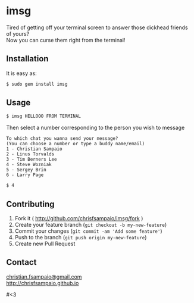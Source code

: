 # imsg

Tired of getting off your terminal screen to answer those dickhead friends of yours?  
Now you can curse them right from the terminal!

## Installation

It is easy as:

```bash
$ sudo gem install imsg
```

## Usage

```bash
$ imsg HELLOOO FROM TERMINAL
```

Then select a number corresponding to the person you wish to message

    To which chat you wanna send your message?
    (You can choose a number or type a buddy name/email)
    1 - Christian Sampaio
    2 - Linus Torvalds
    3 - Tim Berners Lee
    4 - Steve Wozniak
    5 - Sergey Brin
    6 - Larry Page
```bash
$ 4
```
    
## Contributing

1. Fork it ( http://github.com/chrisfsampaio/imsg/fork )
2. Create your feature branch (`git checkout -b my-new-feature`)
3. Commit your changes (`git commit -am 'Add some feature'`)
4. Push to the branch (`git push origin my-new-feature`)
5. Create new Pull Request

## Contact
christian.fsampaio@gmail.com  
http://chrisfsampaio.github.io


#<3
